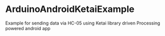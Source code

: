 # ArduinoAndroidKetaiExample
Example for sending data via HC-05 using Ketai library driven Processing powered android app
